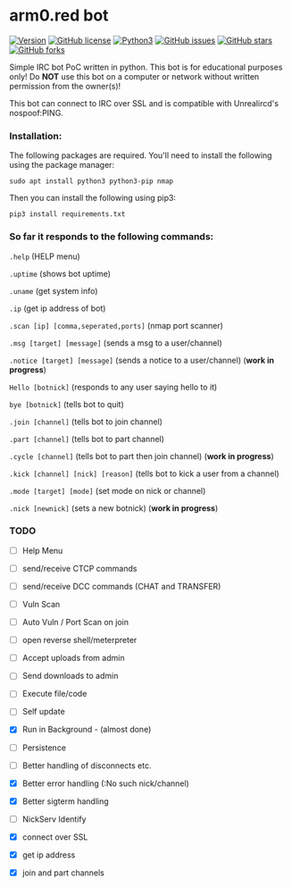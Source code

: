 # arm0.red bot

[![Version](https://img.shields.io/badge/version-0.4.9-red.svg)]() [![GitHub license](https://img.shields.io/github/license/trackmastersteve/bot.svg)](https://github.com/trackmastersteve/bot/tree/master/LICENSE) [![Python3](https://img.shields.io/badge/python-3.6-green.svg)]() [![GitHub issues](https://img.shields.io/github/issues/trackmastersteve/bot.svg)](https://github.com/trackmastersteve/bot/issues) [![GitHub stars](https://img.shields.io/github/stars/trackmastersteve/bot.svg)](https://github.com/trackmastersteve/bot/stargazers)  [![GitHub forks](https://img.shields.io/github/forks/trackmastersteve/bot.svg)](https://github.com/trackmastersteve/bot/network) 

Simple IRC bot PoC written in python. This bot is for educational purposes only!
Do **NOT** use this bot on a computer or network without written permission from the owner(s)!


This bot can connect to IRC over SSL and is compatible with Unrealircd's nospoof:PING.

### Installation:

The following packages are required. You'll need to install the following using the
package manager:

```sudo apt install python3 python3-pip nmap```

Then you can install the following using pip3:

```pip3 install requirements.txt```


### So far it responds to the following commands:

```.help``` (HELP menu)

```.uptime``` (shows bot uptime)

```.uname``` (get system info)

```.ip``` (get ip address of bot)

```.scan [ip] [comma,seperated,ports]``` (nmap port scanner)

```.msg [target] [message]``` (sends a msg to a user/channel)

```.notice [target] [message]``` (sends a notice to a user/channel) (**work in progress**)

```Hello [botnick]``` (responds to any user saying hello to it)

```bye [botnick]``` (tells bot to quit)

```.join [channel]``` (tells bot to join channel)

```.part [channel]``` (tells bot to part channel)

```.cycle [channel]``` (tells bot to part then join channel) (**work in progress**)

```.kick [channel] [nick] [reason]``` (tells bot to kick a user from a channel)

```.mode [target] [mode]``` (set mode on nick or channel)

```.nick [newnick]``` (sets a new botnick) (**work in progress**)

### TODO

- [ ] Help Menu

- [ ] send/receive CTCP commands

- [ ] send/receive DCC commands (CHAT and TRANSFER)

- [ ] Vuln Scan

- [ ] Auto Vuln / Port Scan on join

- [ ] open reverse shell/meterpreter

- [ ] Accept uploads from admin

- [ ] Send downloads to admin 

- [ ] Execute file/code

- [ ] Self update

- [x] Run in Background - (almost done)

- [ ] Persistence

- [ ] Better handling of disconnects etc.

- [x] Better error handling (:No such nick/channel)

- [x] Better sigterm handling

- [ ] NickServ Identify

- [x] connect over SSL 

- [x] get ip address

- [x] join and part channels

